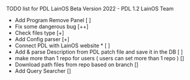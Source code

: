 TODO list for PDL LainOS
Beta Version 2022 - PDL 1.2
LainOS Team

- Add Program Remove Panel [ ]
- Fix some dangerous bug [++]
- Check files type [+]
- Add Config parser [+]
- Connect PDL with LainOS website * [ ]
- Add & parse Description from PDL patch file and save it in the DB [ ]
- make more than 1 repo for users ( users can set more than 1 repo ) []
- Download path files from repo based on branch []
- Add Query Searcher []
